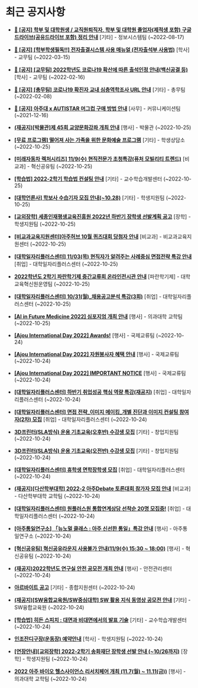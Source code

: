 # 최근 공지사항

* **[📌 [공지] 학부 및 대학원생 / 교직원퇴직자, 학부 및 대학원 졸업자(제적생 포함) 구글드라이브(공유드라이브 포함) 정리 안내](http://ajou.ac.kr/kr/ajou/notice.do?mode=view&amp;articleNo=202858&amp;article.offset=0&amp;articleLimit=30)**
 [기타] - 정보시스템팀 (~2022-08-17)

* **[📌 [공지] [학부학생필독!!] 전자출결시스템 사용 매뉴얼 (전자출석부 사용법)](http://ajou.ac.kr/kr/ajou/notice.do?mode=view&amp;articleNo=192571&amp;article.offset=0&amp;articleLimit=30)**
 [학사] - 교무팀 (~2022-03-15)

* **[📌 [공지] [교무팀] 2022학년도 코로나19 확산에 따른 출석인정 안내(백신공결 등)](http://ajou.ac.kr/kr/ajou/notice.do?mode=view&amp;articleNo=180913&amp;article.offset=0&amp;articleLimit=30)**
 [학사] - 교무팀 (~2022-02-16)

* **[📌 [공지] [총무팀] 코로나19 확진자 교내 심층역학조사 URL 안내](http://ajou.ac.kr/kr/ajou/notice.do?mode=view&amp;articleNo=180493&amp;article.offset=0&amp;articleLimit=30)**
 [기타] - 총무팀 (~2022-02-08)

* **[📌 [공지] 아주대 x AUTISTAR 머그컵 구매 방법 안내](http://ajou.ac.kr/kr/ajou/notice.do?mode=view&amp;articleNo=147976&amp;article.offset=0&amp;articleLimit=30)**
 [사무] - 커뮤니케이션팀 (~2021-12-16)

* **[(재공지)[박물관]제 45회 교양문화강좌 개최 안내](http://ajou.ac.kr/kr/ajou/notice.do?mode=view&amp;articleNo=205508&amp;article.offset=0&amp;articleLimit=30)**
 [행사] - 박물관 (~2022-10-25)

* **[[무료 프로그램] 떨어져 사는 가족을 위한 문화예술 프로그램](http://ajou.ac.kr/kr/ajou/notice.do?mode=view&amp;articleNo=205507&amp;article.offset=0&amp;articleLimit=30)**
 [기타] - 학생상담소 (~2022-10-25)

* **[[미래자동차 렉처시리즈] 11/9(수) 현직전문가 초청특강(퓨처 모빌리티 트렌드)](http://ajou.ac.kr/kr/ajou/notice.do?mode=view&amp;articleNo=205500&amp;article.offset=0&amp;articleLimit=30)**
 [비교과] - 혁신공유팀 (~2022-10-25)

* **[[학습법] 2022-2학기 학습법 컨설팅 안내](http://ajou.ac.kr/kr/ajou/notice.do?mode=view&amp;articleNo=205495&amp;article.offset=0&amp;articleLimit=30)**
 [기타] - 교수학습개발센터 (~2022-10-25)

* **[[대학언론사] 학보사 수습기자 모집 안내(~10.28)](http://ajou.ac.kr/kr/ajou/notice.do?mode=view&amp;articleNo=205487&amp;article.offset=0&amp;articleLimit=30)**
 [기타] - 학생지원팀 (~2022-10-25)

* **[[교외장학] 세종인재평생교육진흥원 2022년 하반기 장학생 선발계획 공고](http://ajou.ac.kr/kr/ajou/notice.do?mode=view&amp;articleNo=205480&amp;article.offset=0&amp;articleLimit=30)**
 [장학] - 학생지원팀 (~2022-10-25)

* **[[비교과교육지원센터]아주허브 10월 퀴즈대회 당첨자 안내](http://ajou.ac.kr/kr/ajou/notice.do?mode=view&amp;articleNo=205479&amp;article.offset=0&amp;articleLimit=30)**
 [비교과] - 비교과교육지원센터 (~2022-10-25)

* **[[대학일자리플러스센터] 11/03(목) 현직자가 알려주는 사례중심 면접전략 특강 안내](http://ajou.ac.kr/kr/ajou/notice.do?mode=view&amp;articleNo=205476&amp;article.offset=0&amp;articleLimit=30)**
 [취업] - 대학일자리플러스센터 (~2022-10-25)

* **[2022학년도 2학기 파란학기제 중간교류회 온라인전시관 안내](http://ajou.ac.kr/kr/ajou/notice.do?mode=view&amp;articleNo=205473&amp;article.offset=0&amp;articleLimit=30)**
 [파란학기제] - 대학교육혁신원운영팀 (~2022-10-25)

* **[[대학일자리플러스센터] 10/31(월)_채용공고분석 특강(3회)](http://ajou.ac.kr/kr/ajou/notice.do?mode=view&amp;articleNo=205469&amp;article.offset=0&amp;articleLimit=30)**
 [취업] - 대학일자리플러스센터 (~2022-10-25)

* **[[AI in Future Medicine 2022] 심포지엄 개최 안내](http://ajou.ac.kr/kr/ajou/notice.do?mode=view&amp;articleNo=205460&amp;article.offset=0&amp;articleLimit=30)**
 [행사] - 의과대학 교학팀 (~2022-10-25)

* **[[Ajou International Day 2022] Awards!](http://ajou.ac.kr/kr/ajou/notice.do?mode=view&amp;articleNo=205449&amp;article.offset=0&amp;articleLimit=30)**
 [행사] - 국제교류팀 (~2022-10-24)

* **[[Ajou International Day 2022] 자원봉사자 혜택 안내](http://ajou.ac.kr/kr/ajou/notice.do?mode=view&amp;articleNo=205448&amp;article.offset=0&amp;articleLimit=30)**
 [행사] - 국제교류팀 (~2022-10-24)

* **[[Ajou International Day 2022] IMPORTANT NOTICE](http://ajou.ac.kr/kr/ajou/notice.do?mode=view&amp;articleNo=205446&amp;article.offset=0&amp;articleLimit=30)**
 [행사] - 국제교류팀 (~2022-10-24)

* **[[대학일자리플러스센터] 하반기 취업성공 핵심 역량 특강(재공지)](http://ajou.ac.kr/kr/ajou/notice.do?mode=view&amp;articleNo=205445&amp;article.offset=0&amp;articleLimit=30)**
 [취업] - 대학일자리플러스센터 (~2022-10-24)

* **[[대학일자리플러스센터] 면접 전략_이미지 메이킹_개별 진단과 이미지 컨설팅 참여자(2차) 모집](http://ajou.ac.kr/kr/ajou/notice.do?mode=view&amp;articleNo=205444&amp;article.offset=0&amp;articleLimit=30)**
 [취업] - 대학일자리플러스센터 (~2022-10-24)

* **[3D프린터(SLA방식) 운용 기초교육(오후반) 수강생 모집](http://ajou.ac.kr/kr/ajou/notice.do?mode=view&amp;articleNo=205443&amp;article.offset=0&amp;articleLimit=30)**
 [기타] - 창업지원팀 (~2022-10-24)

* **[3D프린터(SLA방식) 운용 기초교육(오전반) 수강생 모집](http://ajou.ac.kr/kr/ajou/notice.do?mode=view&amp;articleNo=205442&amp;article.offset=0&amp;articleLimit=30)**
 [기타] - 창업지원팀 (~2022-10-24)

* **[[대학일자리플러스센터] 휴학생 면학장학생 모집](http://ajou.ac.kr/kr/ajou/notice.do?mode=view&amp;articleNo=205431&amp;article.offset=0&amp;articleLimit=30)**
 [취업] - 대학일자리플러스센터 (~2022-10-24)

* **[(재공지)[다산학부대학] 2022-2 아주Debate 토론대회 참가자 모집 안내](http://ajou.ac.kr/kr/ajou/notice.do?mode=view&amp;articleNo=205423&amp;article.offset=0&amp;articleLimit=30)**
 [비교과] - 다산학부대학 교학팀 (~2022-10-24)

* **[[대학일자리플러스센터] 원플러스원 통합연계상담 선착순 20명 모집중!](http://ajou.ac.kr/kr/ajou/notice.do?mode=view&amp;articleNo=205421&amp;article.offset=0&amp;articleLimit=30)**
 [취업] - 대학일자리플러스센터 (~2022-10-24)

* **[[아주통일연구소] 「뉴노멀 클래스 : 아주 신선한 통일」특강 안내](http://ajou.ac.kr/kr/ajou/notice.do?mode=view&amp;articleNo=205419&amp;article.offset=0&amp;articleLimit=30)**
 [행사] - 아주통일연구소 (~2022-10-24)

* **[[혁신공유팀] 혁신공유라운지 사용불가 안내(11/9(수) 15:30 ~ 18:00)](http://ajou.ac.kr/kr/ajou/notice.do?mode=view&amp;articleNo=205418&amp;article.offset=0&amp;articleLimit=30)**
 [행사] - 혁신공유팀 (~2022-10-24)

* **[(재공지)2022학년도 연구실 안전 공모전 개최 안내](http://ajou.ac.kr/kr/ajou/notice.do?mode=view&amp;articleNo=205417&amp;article.offset=0&amp;articleLimit=30)**
 [행사] - 안전관리센터 (~2022-10-24)

* **[아르바이트 공고](http://ajou.ac.kr/kr/ajou/notice.do?mode=view&amp;articleNo=205415&amp;article.offset=0&amp;articleLimit=30)**
 [기타] - 종합지원센터 (~2022-10-24)

* **[(재공지)[SW융합교육원/SW중심대학] SW 활용 지식 동영상 공모전 안내](http://ajou.ac.kr/kr/ajou/notice.do?mode=view&amp;articleNo=205414&amp;article.offset=0&amp;articleLimit=30)**
 [기타] - SW융합교육원 (~2022-10-24)

* **[[학습법] 히든 스피치 : 대면과 비대면에서의 발표 기술](http://ajou.ac.kr/kr/ajou/notice.do?mode=view&amp;articleNo=205413&amp;article.offset=0&amp;articleLimit=30)**
 [기타] - 교수학습개발센터 (~2022-10-24)

* **[인조잔디구장(운동장) 예약안내](http://ajou.ac.kr/kr/ajou/notice.do?mode=view&amp;articleNo=205410&amp;article.offset=0&amp;articleLimit=30)**
 [학사] - 학생지원팀 (~2022-10-24)

* **[[연장안내][교외장학] 2022-2학기 송화재단 장학생 선발 안내 (~10/26까지)](http://ajou.ac.kr/kr/ajou/notice.do?mode=view&amp;articleNo=205408&amp;article.offset=0&amp;articleLimit=30)**
 [장학] - 학생지원팀 (~2022-10-24)

* **[2022 아주 바이오 헬스사이언스 리서치페어 개최 (11.7(월) ~ 11.11(금))](http://ajou.ac.kr/kr/ajou/notice.do?mode=view&amp;articleNo=205401&amp;article.offset=0&amp;articleLimit=30)**
 [행사] - 의과대학 교학팀 (~2022-10-24)
